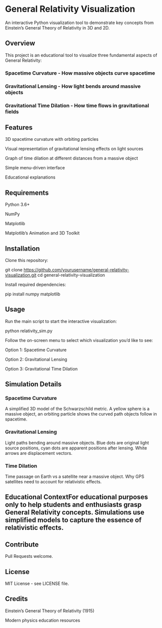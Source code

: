 # General Relativity Visualization

An interactive Python visualization tool to demonstrate key concepts from Einstein’s General Theory of Relativity in 3D and 2D.

## Overview

This project is an educational tool to visualize three fundamental aspects of General Relativity:





### Spacetime Curvature - How massive objects curve spacetime



### Gravitational Lensing - How light bends around massive objects



### Gravitational Time Dilation - How time flows in gravitational fields

## Features





3D spacetime curvature with orbiting particles



Visual representation of gravitational lensing effects on light sources



Graph of time dilation at different distances from a massive object



Simple menu-driven interface



Educational explanations

## Requirements





Python 3.6+



NumPy



Matplotlib



Matplotlib’s Animation and 3D Toolkit

## Installation





Clone this repository:

git clone https://github.com/yourusername/general-relativity-visualization.git
cd general-relativity-visualization





Install required dependencies:

pip install numpy matplotlib



## Usage

Run the main script to start the interactive visualization:

python relativity_sim.py



Follow the on-screen menu to select which visualization you’d like to see:





Option 1: Spacetime Curvature



Option 2: Gravitational Lensing



Option 3: Gravitational Time Dilation

## Simulation Details

### Spacetime Curvature

A simplified 3D model of the Schwarzschild metric. A yellow sphere is a massive object, an orbiting particle shows the curved path objects follow in spacetime.

### Gravitational Lensing

Light paths bending around massive objects. Blue dots are original light source positions, cyan dots are apparent positions after lensing. White arrows are displacement vectors.

### Time Dilation

Time passage on Earth vs a satellite near a massive object. Why GPS satellites need to account for relativistic effects.

## Educational ContextFor educational purposes only to help students and enthusiasts grasp General Relativity concepts. Simulations use simplified models to capture the essence of relativistic effects.

## Contribute

Pull Requests welcome.

## License

MIT License - see LICENSE file.

## Credits





Einstein’s General Theory of Relativity (1915)



Modern physics education resources
